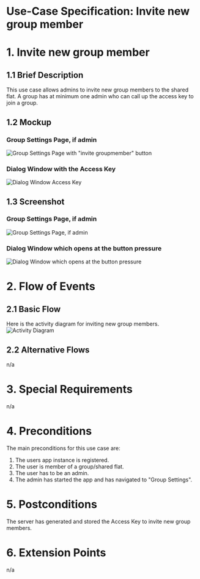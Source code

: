 # Use-Case Specification: Invite new group member

# 1. Invite new group member

## 1.1 Brief Description
This use case allows admins to invite new group members to the shared flat. 
A group has at minimum one admin who can call up the access key to join a group.

## 1.2 Mockup
### Group Settings Page, if admin
![Group Settings Page with "invite groupmember" button](../Mockups/uc_invite_new_group_member_group_settings_mockup.PNG)

### Dialog Window with the Access Key
![Dialog Window Access Key](../Mockups/uc_invite_new_group_member_dialog_window_mockup.PNG)

## 1.3 Screenshot
### Group Settings Page, if admin
![Group Settings Page, if admin](../Screenshots/uc_invite_new_group_member_group_settings.png)

### Dialog Window which opens at the button pressure
![Dialog Window which opens at the button pressure](../Screenshots/uc_invite_new_group_member_dialog_window.png)

# 2. Flow of Events

## 2.1 Basic Flow
Here is the activity diagram for inviting new group members.
![Activity Diagram](../ActivityDiagrams/uc_invite_new_group_member_activity_diagram.png)

## 2.2 Alternative Flows
n/a

# 3. Special Requirements
n/a

# 4. Preconditions
The main preconditions for this use case are:

 1. The users app instance is registered.
 2. The user is member of a group/shared flat.
 3. The user has to be an admin.
 4. The admin has started the app and has navigated to "Group Settings".


# 5. Postconditions
The server has generated and stored the Access Key to invite new group members.

# 6. Extension Points
n/a
